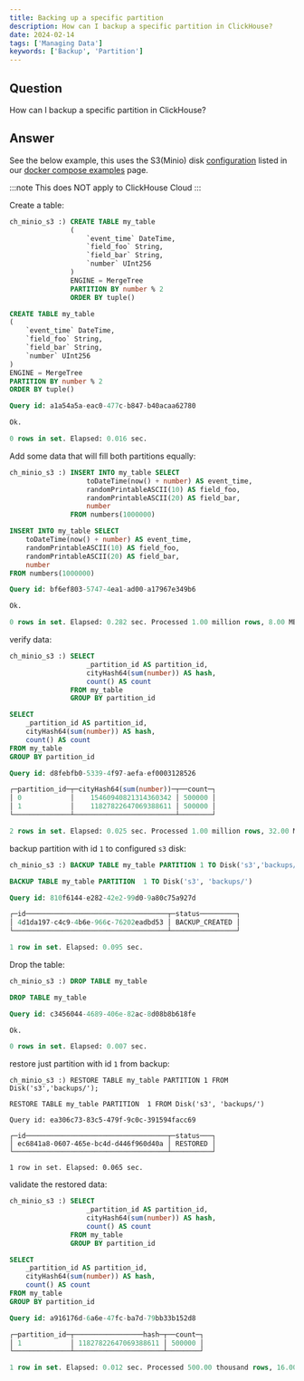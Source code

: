 ```yaml
---
title: Backing up a specific partition
description: How can I backup a specific partition in ClickHouse?
date: 2024-02-14
tags: ['Managing Data']
keywords: ['Backup', 'Partition']
---
```


## Question

How can I backup a specific partition in ClickHouse?

<!-- truncate -->

## Answer

See the below example, this uses the S3(Minio) disk [configuration](https://github.com/ClickHouse/examples/blob/main/docker-compose-recipes/recipes/ch-and-minio-S3/README.md) listed in our [docker compose examples](https://github.com/ClickHouse/examples/blob/main/docker-compose-recipes/README.md) page.

:::note
This does NOT apply to ClickHouse Cloud
:::

Create a table:

```sql
ch_minio_s3 :) CREATE TABLE my_table
               (
                   `event_time` DateTime,
                   `field_foo` String,
                   `field_bar` String,
                   `number` UInt256
               )
               ENGINE = MergeTree
               PARTITION BY number % 2
               ORDER BY tuple()

CREATE TABLE my_table
(
    `event_time` DateTime,
    `field_foo` String,
    `field_bar` String,
    `number` UInt256
)
ENGINE = MergeTree
PARTITION BY number % 2
ORDER BY tuple()

Query id: a1a54a5a-eac0-477c-b847-b40acaa62780

Ok.

0 rows in set. Elapsed: 0.016 sec.
```

Add some data that will fill both partitions equally:

```sql
ch_minio_s3 :) INSERT INTO my_table SELECT
                   toDateTime(now() + number) AS event_time,
                   randomPrintableASCII(10) AS field_foo,
                   randomPrintableASCII(20) AS field_bar,
                   number
               FROM numbers(1000000)

INSERT INTO my_table SELECT
    toDateTime(now() + number) AS event_time,
    randomPrintableASCII(10) AS field_foo,
    randomPrintableASCII(20) AS field_bar,
    number
FROM numbers(1000000)

Query id: bf6ef803-5747-4ea1-ad00-a17967e349b6

Ok.

0 rows in set. Elapsed: 0.282 sec. Processed 1.00 million rows, 8.00 MB (3.55 million rows/s., 28.39 MB/s.)
```

verify data:

```sql
ch_minio_s3 :) SELECT
                   _partition_id AS partition_id,
                   cityHash64(sum(number)) AS hash,
                   count() AS count
               FROM my_table
               GROUP BY partition_id

SELECT
    _partition_id AS partition_id,
    cityHash64(sum(number)) AS hash,
    count() AS count
FROM my_table
GROUP BY partition_id

Query id: d8febfb0-5339-4f97-aefa-ef0003128526

┌─partition_id─┬─cityHash64(sum(number))─┬──count─┐
│ 0            │    15460940821314360342 │ 500000 │
│ 1            │    11827822647069388611 │ 500000 │
└──────────────┴─────────────────────────┴────────┘

2 rows in set. Elapsed: 0.025 sec. Processed 1.00 million rows, 32.00 MB (39.97 million rows/s., 1.28 GB/s.)
```

backup partition with id `1` to configured `s3` disk:

```sql
ch_minio_s3 :) BACKUP TABLE my_table PARTITION 1 TO Disk('s3','backups/');

BACKUP TABLE my_table PARTITION  1 TO Disk('s3', 'backups/')

Query id: 810f6144-e282-42e2-99d0-9a80c75a927d

┌─id───────────────────────────────────┬─status─────────┐
│ 4d1da197-c4c9-4b6e-966c-76202eadbd53 │ BACKUP_CREATED │
└──────────────────────────────────────┴────────────────┘

1 row in set. Elapsed: 0.095 sec.
```

Drop the table:

```sql
ch_minio_s3 :) DROP TABLE my_table

DROP TABLE my_table

Query id: c3456044-4689-406e-82ac-8d08b8b618fe

Ok.

0 rows in set. Elapsed: 0.007 sec.
```

restore just partition with id `1` from backup:

```
ch_minio_s3 :) RESTORE TABLE my_table PARTITION 1 FROM Disk('s3','backups/');

RESTORE TABLE my_table PARTITION  1 FROM Disk('s3', 'backups/')

Query id: ea306c73-83c5-479f-9c0c-391594facc69

┌─id───────────────────────────────────┬─status───┐
│ ec6841a8-0607-465e-bc4d-d446f960d40a │ RESTORED │
└──────────────────────────────────────┴──────────┘

1 row in set. Elapsed: 0.065 sec.
```

validate the restored data:

```sql
ch_minio_s3 :) SELECT
                   _partition_id AS partition_id,
                   cityHash64(sum(number)) AS hash,
                   count() AS count
               FROM my_table
               GROUP BY partition_id

SELECT
    _partition_id AS partition_id,
    cityHash64(sum(number)) AS hash,
    count() AS count
FROM my_table
GROUP BY partition_id

Query id: a916176d-6a6e-47fc-ba7d-79bb33b152d8

┌─partition_id─┬─────────────────hash─┬──count─┐
│ 1            │ 11827822647069388611 │ 500000 │
└──────────────┴──────────────────────┴────────┘

1 row in set. Elapsed: 0.012 sec. Processed 500.00 thousand rows, 16.00 MB (41.00 million rows/s., 1.31 GB/s.)
```
